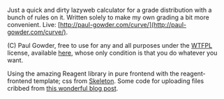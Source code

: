 Just a quick and dirty lazyweb calculator for a grade distribution with a bunch of rules on it. Written solely to make my own grading a bit more convenient. Live: [http://paul-gowder.com/curve/](http://paul-gowder.com/curve/). 

(C) Paul Gowder, free to use for any and all purposes under the [WTFPL](http://www.wtfpl.net/) license, available [here](http://www.wtfpl.net/txt/COPYING/), whose only condition is that you do whatever you want.

Using the amazing Reagent library in pure frontend with the reagent-frontend template; css from [Skeleton](http://getskeleton.com). Some code for uploading files cribbed from [this wonderful blog post](https://mrmcc3.github.io/post/csv-with-clojurescript/).
